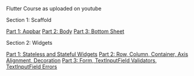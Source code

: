 

Flutter Course as uploaded on youtube


Section 1: Scaffold

[Part 1: Appbar](https://www.youtube.com/watch?v=wTpC8gsFLyA)
[Part 2: Body](https://www.youtube.com/watch?v=SygI7sbFHlk)
[Part 3: Bottom Sheet](https://www.youtube.com/watch?v=Ey6KSSyUOOU)


Section 2: Widgets

[Part 1: Stateless and Stateful Widgets](https://www.youtube.com/watch?v=NQ7nFDKl9Oo)
[Part 2: Row, Column, Container, Axis Alignment, Decoration](https://www.youtube.com/watch?v=VMwPUuV-Hxk)
[Part 3: Form, TextInputField Validators, TextInputField Errors](https://www.youtube.com/watch?v=pejQGXgDznw)